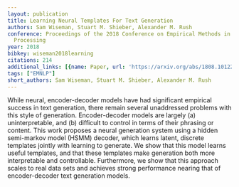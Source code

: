 ```yaml
---
layout: publication
title: Learning Neural Templates For Text Generation
authors: Sam Wiseman, Stuart M. Shieber, Alexander M. Rush
conference: Proceedings of the 2018 Conference on Empirical Methods in Natural Language
  Processing
year: 2018
bibkey: wiseman2018learning
citations: 214
additional_links: [{name: Paper, url: 'https://arxiv.org/abs/1808.10122'}]
tags: ["EMNLP"]
short_authors: Sam Wiseman, Stuart M. Shieber, Alexander M. Rush
---
```

While neural, encoder-decoder models have had significant empirical success
in text generation, there remain several unaddressed problems with this style
of generation. Encoder-decoder models are largely (a) uninterpretable, and (b)
difficult to control in terms of their phrasing or content. This work proposes
a neural generation system using a hidden semi-markov model (HSMM) decoder,
which learns latent, discrete templates jointly with learning to generate. We
show that this model learns useful templates, and that these templates make
generation both more interpretable and controllable. Furthermore, we show that
this approach scales to real data sets and achieves strong performance nearing
that of encoder-decoder text generation models.